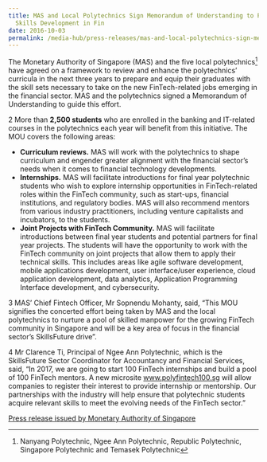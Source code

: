 ```yaml
---
title: MAS and Local Polytechnics Sign Memorandum of Understanding to Promote
  Skills Development in Fin
date: 2016-10-03
permalink: /media-hub/press-releases/mas-and-local-polytechnics-sign-memorandum-of-understanding-to-promote-skills-development-in-financial-technology
---
```

The Monetary Authority of Singapore (MAS) and the five local polytechnics[^1] have agreed on a framework to review and enhance the polytechnics’ curricula in the next three years to prepare and equip their graduates with the skill sets necessary to take on the new FinTech-related jobs emerging in the financial sector. MAS and the polytechnics signed a Memorandum of Understanding to guide this effort.

2 More than **2,500 students** who are enrolled in the banking and IT-related courses in the polytechnics each year will benefit from this initiative. The MOU covers the following areas:

* **Curriculum reviews.** MAS will work with the polytechnics to shape curriculum and engender greater alignment with the financial sector’s needs when it comes to financial technology developments.
* **Internships.** MAS will facilitate introductions for final year polytechnic students who wish to explore internship opportunities in FinTech-related roles within the FinTech community, such as start-ups, financial institutions, and regulatory bodies. MAS will also recommend mentors from various industry practitioners, including venture capitalists and incubators, to the students.
* **Joint Projects with FinTech Community.** MAS will facilitate introductions between final year students and potential partners for final year projects. The students will have the opportunity to work with the FinTech community on joint projects that allow them to apply their technical skills. This includes areas like agile software development, mobile applications development, user interface/user experience, cloud application development, data analytics, Application Programming Interface development, and cybersecurity.
 
3 MAS’ Chief Fintech Officer, Mr Sopnendu Mohanty, said, “This MOU signifies the concerted effort being taken by MAS and the local polytechnics to nurture a pool of skilled manpower for the growing FinTech community in Singapore and will be a key area of focus in the financial sector’s SkillsFuture drive”.

4 Mr Clarence Ti, Principal of Ngee Ann Polytechnic, which is the SkillsFuture Sector Coordinator for Accountancy and Financial Services, said, “In 2017, we are going to start 100 FinTech internships and build a pool of 100 FinTech mentors. A new microsite www.polyfintech100.sg will allow companies to register their interest to provide internship or mentorship. Our partnerships with the industry will help ensure that polytechnic students acquire relevant skills to meet the evolving needs of the FinTech sector.”  
  
[^1]: Nanyang Polytechnic, Ngee Ann Polytechnic, Republic Polytechnic, Singapore Polytechnic and Temasek Polytechnic

[Press release issued by Monetary Authority of Singapore](https://www.mas.gov.sg/news/media-releases/2016/mas-and-local-polytechnics-sign-memorandum-of-understanding-to-promote-skills-development-in-fintech)
